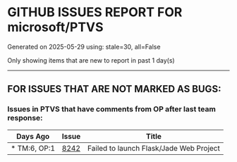 
# GITHUB ISSUES REPORT FOR microsoft/PTVS


Generated on 2025-05-29 using: stale=30, all=False


Only showing items that are new to report in past 1 day(s)


---

## FOR ISSUES THAT ARE NOT MARKED AS BUGS:


### Issues in PTVS that have comments from OP after last team response:

| Days Ago | Issue | Title |
| --- | --- | --- |
 | \* TM:6, OP:1  |[8242](https://github.com/microsoft/PTVS/issues/8242 "Failed to launch Flask/Jade Web Project")  |Failed to launch Flask/Jade Web Project |




















